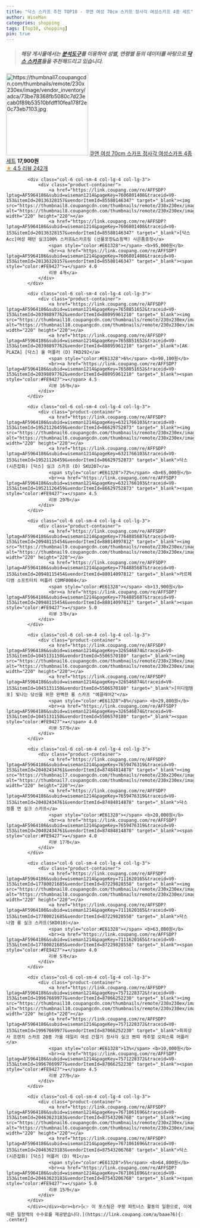 ```yaml
---
title: "닥스 스카프 추천 TOP10 - 쿠앤 여성 70cm 스카프 정사각 여성스카프 4종 세트"
author: WiseMan
categories: shopping
tags: [Top10, shopping]
pin: true
---
```


> ##### 해당 게시물에서는 [**분석도구**](https://itemscout.io/)를 이용하여 **성별**, **연령별** 등의 데이터를 바탕으로 [**닥스 스카프**](https://link.coupang.com/a/baae76)들을 추천해드리고 있습니다.
<div class="container"><div class="row">
            <div class="col-6 col-sm-4 col-lg-4 col-lg-3">
                <div class="product-container">
                    <a href="https://link.coupang.com/re/AFFSDP?lptag=AF5964186&subid=wiseman1214&pageKey=7570498871&traceid=V0-153&itemId=19964311805&vendorItemId=87062806193" target="_blank"><img src="https://thumbnail7.coupangcdn.com/thumbnails/remote/230x230ex/image/vendor_inventory/adca/73be78368fb5080c7d23ecab0f89b53510bfdff10fea178f2e0c73eb7103.jpg" alt="https://thumbnail7.coupangcdn.com/thumbnails/remote/230x230ex/image/vendor_inventory/adca/73be78368fb5080c7d23ecab0f89b53510bfdff10fea178f2e0c73eb7103.jpg" width="220" height="220"></a>
                    <a href="https://link.coupang.com/re/AFFSDP?lptag=AF5964186&subid=wiseman1214&pageKey=7570498871&traceid=V0-153&itemId=19964311805&vendorItemId=87062806193" target="_blank">쿠앤 여성 70cm 스카프 정사각 여성스카프 4종 세트</a>
                    <span style="color:#E61328"></span> <b>17,900원</b>
                    <br><a href="https://link.coupang.com/re/AFFSDP?lptag=AF5964186&subid=wiseman1214&pageKey=7570498871&traceid=V0-153&itemId=19964311805&vendorItemId=87062806193" target="_blank"><span style="color:#FE9427">★</span> 4.5
                    리뷰 242개</a>
                </div>
            </div>
            
            <div class="col-6 col-sm-4 col-lg-4 col-lg-3">
                <div class="product-container">
                    <a href="https://link.coupang.com/re/AFFSDP?lptag=AF5964186&subid=wiseman1214&pageKey=7606801408&traceid=V0-153&itemId=20136328157&vendorItemId=85580146347" target="_blank"><img src="https://thumbnail8.coupangcdn.com/thumbnails/remote/230x230ex/image/vendor_inventory/2d6f/7b2b3464ba3a14a9da53a2a7e52016115f48654229efbafc3de85415bdce.jpg" alt="https://thumbnail8.coupangcdn.com/thumbnails/remote/230x230ex/image/vendor_inventory/2d6f/7b2b3464ba3a14a9da53a2a7e52016115f48654229efbafc3de85415bdce.jpg" width="220" height="220"></a>
                    <a href="https://link.coupang.com/re/AFFSDP?lptag=AF5964186&subid=wiseman1214&pageKey=7606801408&traceid=V0-153&itemId=20136328157&vendorItemId=85580146347" target="_blank">[닥스Acc]여성 패턴 실크100% 스카프&스카프링 (선물포장&쇼핑백) 사은품증정</a>
                    <span style="color:#E61328"></span> <b>95,000원</b>
                    <br><a href="https://link.coupang.com/re/AFFSDP?lptag=AF5964186&subid=wiseman1214&pageKey=7606801408&traceid=V0-153&itemId=20136328157&vendorItemId=85580146347" target="_blank"><span style="color:#FE9427">★</span> 4.0
                    리뷰 4개</a>
                </div>
            </div>
            
            <div class="col-6 col-sm-4 col-lg-4 col-lg-3">
                <div class="product-container">
                    <a href="https://link.coupang.com/re/AFFSDP?lptag=AF5964186&subid=wiseman1214&pageKey=7658851652&traceid=V0-153&itemId=20398897762&vendorItemId=88095961210" target="_blank"><img src="https://thumbnail10.coupangcdn.com/thumbnails/remote/230x230ex/image/vendor_inventory/443d/865271875fb720bc457dfe622b793f8d3913bd1c582e2e23628151650655.jpg" alt="https://thumbnail10.coupangcdn.com/thumbnails/remote/230x230ex/image/vendor_inventory/443d/865271875fb720bc457dfe622b793f8d3913bd1c582e2e23628151650655.jpg" width="220" height="220"></a>
                    <a href="https://link.coupang.com/re/AFFSDP?lptag=AF5964186&subid=wiseman1214&pageKey=7658851652&traceid=V0-153&itemId=20398897762&vendorItemId=88095961210" target="_blank">[AK PLAZA] [닥스] 울 머플러 (D) FKD292</a>
                    <span style="color:#E61328">6%</span> <b>90,100원</b>
                    <br><a href="https://link.coupang.com/re/AFFSDP?lptag=AF5964186&subid=wiseman1214&pageKey=7658851652&traceid=V0-153&itemId=20398897762&vendorItemId=88095961210" target="_blank"><span style="color:#FE9427">★</span> 4.5
                    리뷰 16개</a>
                </div>
            </div>
            
            <div class="col-6 col-sm-4 col-lg-4 col-lg-3">
                <div class="product-container">
                    <a href="https://link.coupang.com/re/AFFSDP?lptag=AF5964186&subid=wiseman1214&pageKey=6321766103&traceid=V0-153&itemId=19521126459&vendorItemId=86629752873" target="_blank"><img src="https://thumbnail6.coupangcdn.com/thumbnails/remote/230x230ex/image/vendor_inventory/aee8/8801da4a71d585632fac5df69654d1e09a0940c4cfcea7b817b50cb5deb7.JPG" alt="https://thumbnail6.coupangcdn.com/thumbnails/remote/230x230ex/image/vendor_inventory/aee8/8801da4a71d585632fac5df69654d1e09a0940c4cfcea7b817b50cb5deb7.JPG" width="220" height="220"></a>
                    <a href="https://link.coupang.com/re/AFFSDP?lptag=AF5964186&subid=wiseman1214&pageKey=6321766103&traceid=V0-153&itemId=19521126459&vendorItemId=86629752873" target="_blank">닥스(시즌잡화) [닥스] 실크 스카프 (D) SKU207</a>
                    <span style="color:#E61328">72%</span> <b>65,000원</b>
                    <br><a href="https://link.coupang.com/re/AFFSDP?lptag=AF5964186&subid=wiseman1214&pageKey=6321766103&traceid=V0-153&itemId=19521126459&vendorItemId=86629752873" target="_blank"><span style="color:#FE9427">★</span> 4.5
                    리뷰 29개</a>
                </div>
            </div>
            
            <div class="col-6 col-sm-4 col-lg-4 col-lg-3">
                <div class="product-container">
                    <a href="https://link.coupang.com/re/AFFSDP?lptag=AF5964186&subid=wiseman1214&pageKey=7764885687&traceid=V0-153&itemId=20948115454&vendorItemId=88014097812" target="_blank"><img src="https://thumbnail9.coupangcdn.com/thumbnails/remote/230x230ex/image/rs_quotation_api/ztao1nw7/406bd21a667e4cc6a248b444d492b2f6.jpg" alt="https://thumbnail9.coupangcdn.com/thumbnails/remote/230x230ex/image/rs_quotation_api/ztao1nw7/406bd21a667e4cc6a248b444d492b2f6.jpg" width="220" height="220"></a>
                    <a href="https://link.coupang.com/re/AFFSDP?lptag=AF5964186&subid=wiseman1214&pageKey=7764885687&traceid=V0-153&itemId=20948115454&vendorItemId=88014097812" target="_blank">카르페디엠 소프트터치 머플러 CDMF0004</a>
                    <span style="color:#E61328"></span> <b>13,900원</b>
                    <br><a href="https://link.coupang.com/re/AFFSDP?lptag=AF5964186&subid=wiseman1214&pageKey=7764885687&traceid=V0-153&itemId=20948115454&vendorItemId=88014097812" target="_blank"><span style="color:#FE9427">★</span> 5.0
                    리뷰 3개</a>
                </div>
            </div>
            
            <div class="col-6 col-sm-4 col-lg-4 col-lg-3">
                <div class="product-container">
                    <a href="https://link.coupang.com/re/AFFSDP?lptag=AF5964186&subid=wiseman1214&pageKey=326546874&traceid=V0-153&itemId=1045131150&vendorItemId=5506570180" target="_blank"><img src="https://thumbnail6.coupangcdn.com/thumbnails/remote/230x230ex/image/vendor_inventory/b6f0/efe3270f75b7c1aec4513cae46786c55af6c165f1a11cdf6ae7355cdf1ee.jpg" alt="https://thumbnail6.coupangcdn.com/thumbnails/remote/230x230ex/image/vendor_inventory/b6f0/efe3270f75b7c1aec4513cae46786c55af6c165f1a11cdf6ae7355cdf1ee.jpg" width="220" height="220"></a>
                    <a href="https://link.coupang.com/re/AFFSDP?lptag=AF5964186&subid=wiseman1214&pageKey=326546874&traceid=V0-153&itemId=1045131150&vendorItemId=5506570180" target="_blank">[미디엄템포] 빛나는 당신을 위한 완벽한 롱 스카프 "에끌레어2"</a>
                    <span style="color:#E61328">8%</span> <b>29,800원</b>
                    <br><a href="https://link.coupang.com/re/AFFSDP?lptag=AF5964186&subid=wiseman1214&pageKey=326546874&traceid=V0-153&itemId=1045131150&vendorItemId=5506570180" target="_blank"><span style="color:#FE9427">★</span> 4.0
                    리뷰 57개</a>
                </div>
            </div>
            
            <div class="col-6 col-sm-4 col-lg-4 col-lg-3">
                <div class="product-container">
                    <a href="https://link.coupang.com/re/AFFSDP?lptag=AF5964186&subid=wiseman1214&pageKey=7659476319&traceid=V0-153&itemId=20402434761&vendorItemId=87484814878" target="_blank"><img src="https://thumbnail7.coupangcdn.com/thumbnails/remote/230x230ex/image/vendor_inventory/78b5/7bdcd1c13f65521e24db89614cdb10d8a048b29b7fce054cd4c1193a9ecd.jpg" alt="https://thumbnail7.coupangcdn.com/thumbnails/remote/230x230ex/image/vendor_inventory/78b5/7bdcd1c13f65521e24db89614cdb10d8a048b29b7fce054cd4c1193a9ecd.jpg" width="220" height="220"></a>
                    <a href="https://link.coupang.com/re/AFFSDP?lptag=AF5964186&subid=wiseman1214&pageKey=7659476319&traceid=V0-153&itemId=20402434761&vendorItemId=87484814878" target="_blank">닥스 정품 면 실크 스카프</a>
                    <span style="color:#E61328"></span> <b>20,000원</b>
                    <br><a href="https://link.coupang.com/re/AFFSDP?lptag=AF5964186&subid=wiseman1214&pageKey=7659476319&traceid=V0-153&itemId=20402434761&vendorItemId=87484814878" target="_blank"><span style="color:#FE9427">★</span> 4.0
                    리뷰 17개</a>
                </div>
            </div>
            
            <div class="col-6 col-sm-4 col-lg-4 col-lg-3">
                <div class="product-container">
                    <a href="https://link.coupang.com/re/AFFSDP?lptag=AF5964186&subid=wiseman1214&pageKey=7111620165&traceid=V0-153&itemId=17780021685&vendorItemId=87229828558" target="_blank"><img src="https://thumbnail8.coupangcdn.com/thumbnails/remote/230x230ex/image/vendor_inventory/f1c4/0aa5d27ffb48f6b95641696e4ef5503548053ffcc6c91940a9dcfe796b17.JPG" alt="https://thumbnail8.coupangcdn.com/thumbnails/remote/230x230ex/image/vendor_inventory/f1c4/0aa5d27ffb48f6b95641696e4ef5503548053ffcc6c91940a9dcfe796b17.JPG" width="220" height="220"></a>
                    <a href="https://link.coupang.com/re/AFFSDP?lptag=AF5964186&subid=wiseman1214&pageKey=7111620165&traceid=V0-153&itemId=17780021685&vendorItemId=87229828558" target="_blank">닥스 나염 롱 실크 스카프(SKD010)</a>
                    <span style="color:#E61328"></span> <b>63,080원</b>
                    <br><a href="https://link.coupang.com/re/AFFSDP?lptag=AF5964186&subid=wiseman1214&pageKey=7111620165&traceid=V0-153&itemId=17780021685&vendorItemId=87229828558" target="_blank"><span style="color:#FE9427">★</span> 4.0
                    리뷰 5개</a>
                </div>
            </div>
            
            <div class="col-6 col-sm-4 col-lg-4 col-lg-3">
                <div class="product-container">
                    <a href="https://link.coupang.com/re/AFFSDP?lptag=AF5964186&subid=wiseman1214&pageKey=7571228372&traceid=V0-153&itemId=19967669977&vendorItemId=87066252230" target="_blank"><img src="https://thumbnail10.coupangcdn.com/thumbnails/remote/230x230ex/image/vendor_inventory/50e4/b34b5fa38d81d7ed3a37bbea5e84a8f428a3e126deb75a8384f1b999651e.jpg" alt="https://thumbnail10.coupangcdn.com/thumbnails/remote/230x230ex/image/vendor_inventory/50e4/b34b5fa38d81d7ed3a37bbea5e84a8f428a3e126deb75a8384f1b999651e.jpg" width="220" height="220"></a>
                    <a href="https://link.coupang.com/re/AFFSDP?lptag=AF5964186&subid=wiseman1214&pageKey=7571228372&traceid=V0-153&itemId=19967669977&vendorItemId=87066252230" target="_blank">희희상사 프렌치 스카프 20종 가을 데일리 여성 간절기 정사각 실크 쁘띠 캐주얼 오피스룩 머플러</a>
                    <span style="color:#E61328">13%</span> <b>10,000원</b>
                    <br><a href="https://link.coupang.com/re/AFFSDP?lptag=AF5964186&subid=wiseman1214&pageKey=7571228372&traceid=V0-153&itemId=19967669977&vendorItemId=87066252230" target="_blank"><span style="color:#FE9427">★</span> 4.5
                    리뷰 27개</a>
                </div>
            </div>
            
            <div class="col-6 col-sm-4 col-lg-4 col-lg-3">
                <div class="product-container">
                    <a href="https://link.coupang.com/re/AFFSDP?lptag=AF5964186&subid=wiseman1214&pageKey=7671061696&traceid=V0-153&itemId=20463623183&vendorItemId=87543206768" target="_blank"><img src="https://thumbnail6.coupangcdn.com/thumbnails/remote/230x230ex/image/vendor_inventory/93ab/0a5980e355b6afcd39a19a51f7dc7a2eaf32d1df6805720a0b70f872790f.jpg" alt="https://thumbnail6.coupangcdn.com/thumbnails/remote/230x230ex/image/vendor_inventory/93ab/0a5980e355b6afcd39a19a51f7dc7a2eaf32d1df6805720a0b70f872790f.jpg" width="220" height="220"></a>
                    <a href="https://link.coupang.com/re/AFFSDP?lptag=AF5964186&subid=wiseman1214&pageKey=7671061696&traceid=V0-153&itemId=20463623183&vendorItemId=87543206768" target="_blank">닥스(시즌잡화) [닥스] 머플러 (D) 택1</a>
                    <span style="color:#E61328">5%</span> <b>64,800원</b>
                    <br><a href="https://link.coupang.com/re/AFFSDP?lptag=AF5964186&subid=wiseman1214&pageKey=7671061696&traceid=V0-153&itemId=20463623183&vendorItemId=87543206768" target="_blank"><span style="color:#FE9427">★</span> 5.0
                    리뷰 15개</a>
                </div>
            </div>
            </div></div><br><br>[👉 이 포스팅은 쿠팡 파트너스 활동의 일환으로, 이에 따른 일정액의 수수료를 제공받습니다.](https://link.coupang.com/a/baae76){: .center}
